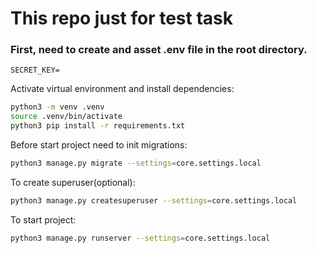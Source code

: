 # This repo just for test task
### First, need to create and asset .env file in the root directory.
```dotenv
SECRET_KEY=
```
Activate virtual environment and install dependencies:
```bash
python3 -m venv .venv
source .venv/bin/activate
python3 pip install -r requirements.txt
```
Before start project need to init migrations:
```bash
python3 manage.py migrate --settings=core.settings.local
```
To create superuser(optional):
```bash
python3 manage.py createsuperuser --settings=core.settings.local
```
To start project:
```bash
python3 manage.py runserver --settings=core.settings.local
```